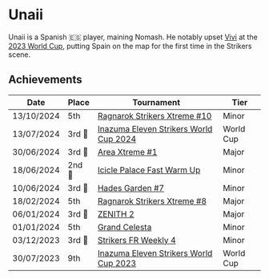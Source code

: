 # Unaii

Unaii is a Spanish :es: player, maining Nomash.
He notably upset [Vivi](../french/vivi.md) at the [2023 World Cup](../../tournaments/worldcup23.md), 
putting Spain on the map for the first time in the Strikers scene.

## Achievements

|Date|Place|Tournament|Tier|
|-|-|-|-|
| 13/10/2024 | 5th | [Ragnarok Strikers Xtreme #10](../../tournaments/ragna/ragnax10.md) | Minor |
| 13/07/2024 |3rd :3rd_place_medal:| [Inazuma Eleven Strikers World Cup 2024](../../tournaments/worldcup24.md) | World Cup |
| 30/06/2024 |3rd :3rd_place_medal:| [Area Xtreme #1](../../tournaments/area/areax1.md) | Major |
| 18/06/2024 |2nd :2nd_place_medal:| [Icicle Palace Fast Warm Up](../../tournaments/icicle/iciclewarmup.md) | Minor |
| 10/06/2024 |3rd :3rd_place_medal:| [Hades Garden #7](../../tournaments/hg/hg7.md) | Minor |
| 18/02/2024 | 5th |[Ragnarok Strikers Xtreme #8](../../tournaments/ragna/ragnax8.md) | Major |
| 06/01/2024 |3rd :3rd_place_medal: | [ZENITH 2](../../tournaments/misc/zenith2.md) | Major |
| 01/01/2024 | 5th | [Grand Celesta](../../tournaments/misc/grandcelesta.md) | Minor |
| 03/12/2023 |3rd :3rd_place_medal:|[Strikers FR Weekly 4](../../tournaments/weeklies/weekly4.md) | Minor |
| 30/07/2023 | 9th | [Inazuma Eleven Strikers World Cup 2023](../../tournaments/worldcup23.md) | World Cup |

